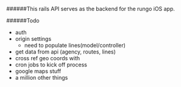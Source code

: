 ######This rails API serves as the backend for the rungo iOS app.

######Todo
- auth
- origin settings
  - need to populate lines(model/controller)
- get data from api (agency, routes, lines)
- cross ref geo coords with
- cron jobs to kick off process
- google maps stuff
- a million other things


